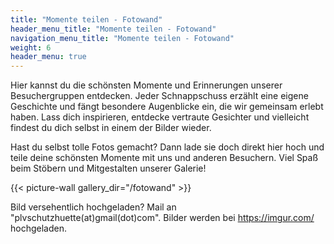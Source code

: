 ```yaml
---
title: "Momente teilen - Fotowand"
header_menu_title: "Momente teilen - Fotowand"
navigation_menu_title: "Momente teilen - Fotowand"
weight: 6
header_menu: true
---
```


Hier kannst du die schönsten Momente und Erinnerungen unserer Besuchergruppen entdecken. Jeder Schnappschuss erzählt eine eigene Geschichte und fängt besondere Augenblicke ein, die wir gemeinsam erlebt haben. Lass dich inspirieren, entdecke vertraute Gesichter und vielleicht findest du dich selbst in einem der Bilder wieder.

Hast du selbst tolle Fotos gemacht? Dann lade sie doch direkt hier hoch und teile deine schönsten Momente mit uns und anderen Besuchern. Viel Spaß beim Stöbern und Mitgestalten unserer Galerie!

{{< picture-wall gallery_dir="/fotowand" >}}

Bild versehentlich hochgeladen? Mail an "plvschutzhuette(at)gmail(dot)com".
Bilder werden bei https://imgur.com/ hochgeladen.
